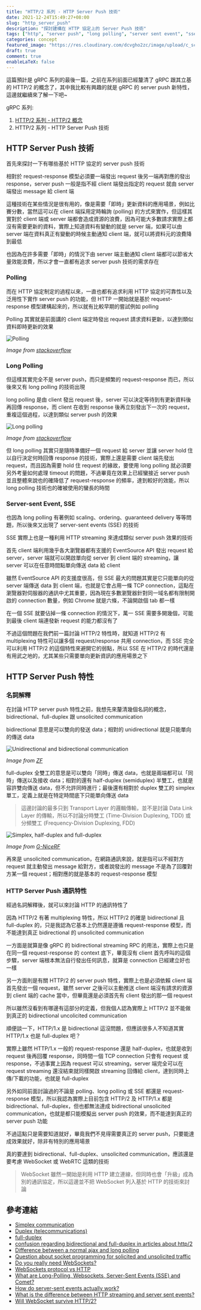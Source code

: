 ```yaml
---
title: "HTTP/2 系列 - HTTP Server Push 技術"
date: 2021-12-24T15:49:27+08:00
slug: "http_server_push"
description: "探討建構在 HTTP 協定上的 Server Push 技術"
tags: ["http", "server push", "long polling", "server sent event", "sse", "http2", "websocket"]
categories: concept
featured_image: "https://res.cloudinary.com/dcvgho2zc/image/upload/c_scale,h_304/v1640335304/Tech%20Blog/http2_server_push.png"
draft: true
comment: true
enableLaTeX: false
---
```


這篇預計是 gRPC 系列的最後一篇，之前在系列前面已經釐清了 gRPC 跟其立基的 HTTP/2 的概念了，其中我比較有興趣的就是 gRPC 的 server push 新特性，這邊就繼續來了解一下吧~

gRPC 系列:

1. [HTTP/2 系列 - HTTP/2 概念](https://idontwannarock.github.io/tech_blog/2021/12/http2/)
2. HTTP/2 系列 - HTTP Server Push 技術

## HTTP Server Push 技術

首先來探討一下有哪些基於 HTTP 協定的 server push 技術

相對於 request-response 模型必須要一端發出 request 後另一端再對應的發出 response，server push 一般是指不經 client 端發出指定的 request 就由 server 端發出 message 給 client 端

這種技術在某些情況是很有用的，像是需要「即時」更新資料的應用場景，例如比賽分數，當然這可以在 client 端採用定時輪詢 (polling) 的方式來實作，但這樣其實對於 client 端或 server 端都會造成資源的浪費，因為可能大多數請求實際上都沒有需要更新的資料，實際上知道資料有變動的就是 server 端，如果可以由 server 端在資料真正有變動的時候主動通知 client 端，就可以將資料元的浪費降到最低

也因為在許多需要「即時」的情況下由 server 端主動通知 client 端都可以節省大量效能浪費，所以才會一直都有追求 server push 技術的需求存在

### Polling

而在 HTTP 協定制定的過程以來，一直也都有追求利用 HTTP 協定的可靠性以及泛用性下實作 server push 的功能，但 HTTP 一開始就是基於 request-response 模型建構起來的，所以就有比較早期的嘗試例如 polling

Polling 其實就是前面講的 client 端定時發出 request 請求資料更新，以達到類似資料即時更新的效果

![Polling](https://res.cloudinary.com/dcvgho2zc/image/upload/v1640575513/Tech%20Blog/ajax-polling.jpg)

*Image from [stackoverflow](https://stackoverflow.com/a/30259130/7605040)*

### Long Polling

但這樣其實完全不是 server push，而只是頻繁的 request-response 而已，所以後來又有 long polling 的技術出現

long polling 是由 client 發出 request 後，server 可以決定等待到有更新資料後再回傳 response，而 client 在收到 response 後再立刻發出下一次的 request，重複這個過程，以達到類似 server push 的效果

![Long polling](https://res.cloudinary.com/dcvgho2zc/image/upload/v1640576916/Tech%20Blog/long-polling.jpg)

*Image from [stackoverflow](https://stackoverflow.com/a/30259130/7605040)*

但 long polling 其實只是隨時準備好一個 request 給 server 並讓 server hold 住以自行決定何時回傳 response 的技術，實際上還是需要 client 端先發出 request，而且因為需要 hold 住 request 的緣故，要使用 long polling 就必須要另外考量如何處理 timeout 的問題，不過畢竟在效果上已經蠻接近 server push 並且整體來說也的確降低了 request-response 的頻率，達到較好的效能，所以 long polling 技術也的確被使用的蠻長的時間

### Server-sent Event, SSE

也因為 long polling 有著例如 scaling、ordering、guaranteed delivery 等等問題，所以後來又出現了 server-sent events (SSE) 的技術

SSE 實際上也是一種利用 HTTP streaming 來達成類似 server push 效果的技術

首先 client 端利用幾乎各大瀏覽器都有支援的 EventSource API 發出 request 給 server，server 端就可以開啟單向從 server 到 client 端的 streaming，讓 server 可以在任意時間點單向傳送 data 給 client

雖然 EventSource API 的支援度很高，但 SSE 最大的問題其實是它只能單向的從 server 端傳送 data 到 client 端，也就是它會占用一條 TCP connection，這點在瀏覽器對伺服器的通訊中尤其重要，因為現在多數瀏覽器針對同一域名都有限制開啟的 connection 數量，例如 Chrome 就是六條，不論開啟個 tab 都一樣

在一個 SSE 就要佔掉一條 connection 的情況下，萬一 SSE 需要多開幾個，可能到最後 client 端連發新 request 的能力都沒有了

不過這個問題在我們前一篇討論 HTTP/2 特性時，就知道 HTTP/2 有 multiplexing 特性可以讓多個 request/response 共用 connection，而 SSE 完全可以利用 HTTP/2 的這個特性來避開它的弱點，所以 SSE 在 HTTP/2 的時代還是有用武之地的，尤其某些只需要單向更新資訊的應用場景之下

## HTTP Server Push 特性

### 名詞解釋

在討論 HTTP server push 特性之前，我想先來釐清幾個名詞的概念，bidirectional、full-duplex 跟 unsolicited communication

bidirectional 意思是可以雙向的發送 data；相對的 unidirectional 就是只能單向的傳送 data

![Unidirectional and bidirectional communication](https://res.cloudinary.com/dcvgho2zc/image/upload/v1640569881/Tech%20Blog/unidirectional-and-bidirectional-communication.png)

*Image from [ZF](https://switches-sensors.zf.com/energy-harvesting-faqs/what-is-the-difference-between-unidirectional-and-bidirectional-communication/#)*

full-duplex 全雙工的意思是可以雙向「同時」傳送 data，也就是兩端都可以「同時」傳送以及接收 data；相對的還有 half-duplex (semiduplex) 半雙工，也就是容許雙向傳送 data，但不允許同時進行；最後還有相對於 duplex 雙工的 simplex 單工，定義上就是在特定時間底下只能單向傳送 data

> 這邊討論的最多只到 Transport Layer 的邏輯傳輸，並不是討論 Data Link Layer 的傳輸，所以不討論分時雙工 (Time-Division Duplexing, TDD) 或分頻雙工 (Frequency-Division Duplexing, FDD)

![Simplex, half-duplex and full-duplex](https://res.cloudinary.com/dcvgho2zc/image/upload/v1640570115/Tech%20Blog/simplex-half-duplex-full-duplex.jpg)

*Image from [G-NiceRF](https://www.nicerf.com/articles/detail/single-and-duplex-wireless-module.html)*

再來是 unsolicited communication，在網路通訊來說，就是指可以不經對方 request 就主動發出 message 給對方，或者說發出的 message 不是為了回覆對方某一個 request；相對應的就是基本的 request-response 模型

### HTTP Server Push 通訊特性

經過名詞解釋後，就可以來討論 HTTP 的通訊特性了

因為 HTTP/2 有著 multiplexing 特性，所以 HTTP/2 的確是 bidirectional 且 full-duplex 的，只是我認為它基本上仍然還是遵循 request-response 模型，而不能達到真正 bidirectional 的 unsolicited communication

一方面是就算是像 gRPC 的 bidirectional streaming RPC 的用法，實際上也只是在同一個 request-response 的 context 底下，畢竟沒有 client 首先呼叫的這個步驟，server 端根本無法自行發出任何訊息，就算是 connection 已經建立好也一樣

另一方面則是有關 HTTP/2 的 server push 特性，實際上也是必須依賴 client 端首先發出一個 request，雖然 server 之後可以主動推送 client 端沒有請求的資源到 client 端的 cache 當中，但畢竟還是必須首先有 client 發出的那一個 request

所以雖然沒看到有哪邊有這部分的定義，但我個人認為實際上 HTTP/2 並不能做到真正的 bidirectional uncolicited communication

順便談一下，HTTP/1.x 是 bidirectional 這沒問題，但應該很多人不知道其實 HTTP/1.x 也是 full-duplex 吧？

實際上雖然 HTTP/1.x 一般的 request-response 還是 half-duplex，也就是收到 request 後再回覆 response，同時間一個 TCP connection 只會有 request 或 response，不過事實上因為 request 可以 streaming，server 端完全可以在 request streaming 還沒結束就同樣開啟 streaming 回傳給 client，達到同時上傳/下載的功能，也就是 full-duplex

另外如同前面討論過的不論是 polling、long polling 或 SSE 都還是 request-response 模型，所以我認為實際上目前包含 HTTP/2 及 HTTP/1.x 都是 bidirectional、full-duplex，但也都無法達成 bidirectional unsolicited communication，也就是都只能模擬出 server push 的效果，而不能達到真正的 server push 功能

不過這點只是需要知道就好，畢竟我們不見得需要真正的 server push，只要能達成效果就好，除非有特別的應用場景

真的要達到 bidirectional、full-duplex、unsolicited communication，應該還是要考慮 WebSocket 或 WebRTC 這類的技術

> WebSocket 雖然一開始是利用 HTTP 建立連線，但同時也會「升級」成為別的通訊協定，所以這邊並不把 WebSocket 列入基於 HTTP 的技術來討論

## 參考連結

- [Simplex communication](https://en.wikipedia.org/wiki/Simplex_communication)
- [Duplex (telecommunications)](https://en.wikipedia.org/wiki/Duplex_(telecommunications))
- [full-duplex](https://www.techtarget.com/searchnetworking/definition/full-duplex)
- [confusion regarding bidirectional and full-duplex in articles about http/2](https://stackoverflow.com/a/54942254/7605040)
- [Difference between a normal ajax and long polling](https://stackoverflow.com/questions/30252471/difference-between-a-normal-ajax-and-long-polling)
- [Question about socket programming for solicited and unsolicited traffic](https://www.linuxquestions.org/questions/linux-server-73/question-about-socket-programming-for-solicited-and-unsolicited-traffic-4175583350/)
- [Do you really need WebSockets?](https://stanko.io/do-you-really-need-websockets-343aed40aa9b)
- [WebSockets protocol vs HTTP](https://stackoverflow.com/a/14711517/7605040)
- [What are Long-Polling, Websockets, Server-Sent Events (SSE) and Comet?](https://stackoverflow.com/a/12855533/7605040)
- [How do server-sent events actually work?](https://stackoverflow.com/a/11998868/7605040)
- [What is the difference between HTTP streaming and server sent events?](https://stackoverflow.com/a/42560354/7605040)
- [Will WebSocket survive HTTP/2?](https://www.infoq.com/articles/websocket-and-http2-coexist/)
